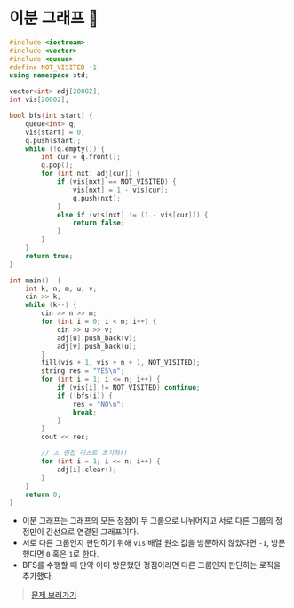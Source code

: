 # 이분 그래프 🥇

```cpp
#include <iostream>
#include <vector>
#include <queue>
#define NOT_VISITED -1
using namespace std;

vector<int> adj[20002];
int vis[20002];

bool bfs(int start) {
    queue<int> q;
    vis[start] = 0;
    q.push(start);
    while (!q.empty()) {
        int cur = q.front();
        q.pop();
        for (int nxt: adj[cur]) {
            if (vis[nxt] == NOT_VISITED) {
                vis[nxt] = 1 - vis[cur];
                q.push(nxt);
            }
            else if (vis[nxt] != (1 - vis[cur])) {
                return false;
            }
        }
    }
    return true;
}

int main()  {
    int k, n, m, u, v;
    cin >> k;
    while (k--) {
        cin >> n >> m;
        for (int i = 0; i < m; i++) {
            cin >> u >> v;
            adj[u].push_back(v);
            adj[v].push_back(u);
        }
        fill(vis + 1, vis + n + 1, NOT_VISITED);
        string res = "YES\n";
        for (int i = 1; i <= n; i++) {
            if (vis[i] != NOT_VISITED) continue;
            if (!bfs(i)) {
                res = "NO\n";
                break;
            }
        }
        cout << res;

        // ⚠️ 인접 리스트 초기화!!
        for (int i = 1; i <= n; i++) {
            adj[i].clear();
        }
    }
    return 0;
}
```

- 이분 그래프는 그래프의 모든 정점이 두 그룹으로 나뉘어지고 서로 다른 그룹의 정점만이 간선으로 연결된 그래프이다.
- 서로 다른 그룹인지 판단하기 위해 `vis` 배열 원소 값을 방문하지 않았다면 `-1`, 방문했다면 `0` 혹은 `1`로 한다.
- BFS를 수행할 때 만약 이미 방문했던 정점이라면 다른 그룹인지 판단하는 로직을 추가했다.

> [문제 보러가기](https://www.acmicpc.net/problem/1707)
